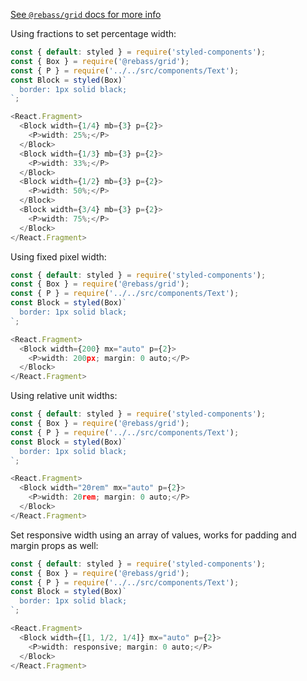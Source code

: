 [See `@rebass/grid` docs for more info](https://www.npmjs.com/package/@rebass/grid#box)

Using fractions to set percentage width:

```js
const { default: styled } = require('styled-components');
const { Box } = require('@rebass/grid');
const { P } = require('../../src/components/Text');
const Block = styled(Box)`
  border: 1px solid black;
`;

<React.Fragment>
  <Block width={1/4} mb={3} p={2}>
    <P>width: 25%;</P>
  </Block>
  <Block width={1/3} mb={3} p={2}>
    <P>width: 33%;</P>
  </Block>
  <Block width={1/2} mb={3} p={2}>
    <P>width: 50%;</P>
  </Block>
  <Block width={3/4} mb={3} p={2}>
    <P>width: 75%;</P>
  </Block>
</React.Fragment>
```

Using fixed pixel width:
```js
const { default: styled } = require('styled-components');
const { Box } = require('@rebass/grid');
const { P } = require('../../src/components/Text');
const Block = styled(Box)`
  border: 1px solid black;
`;

<React.Fragment>
  <Block width={200} mx="auto" p={2}>
    <P>width: 200px; margin: 0 auto;</P>
  </Block>
</React.Fragment>
```

Using relative unit widths:
```js
const { default: styled } = require('styled-components');
const { Box } = require('@rebass/grid');
const { P } = require('../../src/components/Text');
const Block = styled(Box)`
  border: 1px solid black;
`;

<React.Fragment>
  <Block width="20rem" mx="auto" p={2}>
    <P>width: 20rem; margin: 0 auto;</P>
  </Block>
</React.Fragment>
```

Set responsive width using an array of values, works for padding and margin props as well:

```js
const { default: styled } = require('styled-components');
const { Box } = require('@rebass/grid');
const { P } = require('../../src/components/Text');
const Block = styled(Box)`
  border: 1px solid black;
`;

<React.Fragment>
  <Block width={[1, 1/2, 1/4]} mx="auto" p={2}>
    <P>width: responsive; margin: 0 auto;</P>
  </Block>
</React.Fragment>
```
